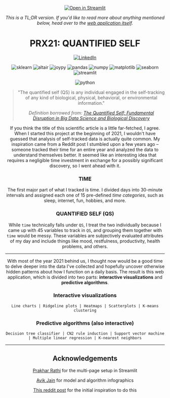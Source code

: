 <div align="center">

[![Open in Streamlit](https://static.streamlit.io/badges/streamlit_badge_black_white.svg)](https://share.streamlit.io/dissorial/prx21/app.py)

_This is a TL;DR version. If you'd like to read more about anything mentioned below, head over to the [web application itself](https://share.streamlit.io/dissorial/prx21/app.py)._

# PRX21: QUANTIFIED SELF

<a href='https://www.linkedin.com/in/erik-z%C3%A1vodsk%C3%BD-126a82144/'>![LinkedIn](https://img.shields.io/badge/Erik%20Z%C3%A1vodsk%C3%BD-blue?style=for-the-badge&logo=linkedin&labelColor=blue)</a>

![sklearn](https://img.shields.io/badge/sklearn-blueviolet?style=flat-square)
![altair](https://img.shields.io/badge/altair-blueviolet?style=flat-square)
![joypy](https://img.shields.io/badge/joypy-blueviolet?style=flat-square)
![pandas](https://img.shields.io/badge/pandas-blueviolet?style=flat-square)
![numpy](https://img.shields.io/badge/numpy-blueviolet?style=flat-square)
![matplotlib](https://img.shields.io/badge/altair-blueviolet?style=flat-square)
![seaborn](https://img.shields.io/badge/seaborn-blueviolet?style=flat-square)
![streamlit](https://img.shields.io/badge/streamlit-blueviolet?style=flat-square)

![python](https://camo.githubusercontent.com/3cdf9577401a2c7dceac655bbd37fb2f3ee273a457bf1f2169c602fb80ca56f8/68747470733a2f2f666f7274686562616467652e636f6d2f696d616765732f6261646765732f6d6164652d776974682d707974686f6e2e737667)

> "The quantified self (QS) is any individual engaged in the self-tracking of any kind of biological, physical, behavioral, or environmental information."
>
> _Definition borrowed from: [The Quantified Self: Fundamental Disruption in Big Data Science and Biological Discovery](https://www.liebertpub.com/doi/10.1089/big.2012.0002)_

If you think the title of this scientific article is a little far-fetched, I agree. When I started this project at the beginning of 2021, I wouldn't have guessed that analysis of self-tracked data is actually quite common. My inspiration came from a Reddit post I stumbled upon a few years ago &ndash; someone tracked their time for an entire year and analyzed the data to understand themselves better. It seemed like an interesting idea that requires a negligible time investment in exchange for a possibly significant discovery, so I went ahead with it.

### TIME

The first major part of what I tracked is time. I divided days into 30-minute intervals and assigned each one of 15 pre-defined _time categories_, such as sleep, internet, fun, hobbies, and more.

### QUANTIFIED SELF (QS)

While `time` technically falls under `QS`, I treat the two individually because I came up with 45 variables to track in `QS`, and grouping them together with `time` would be messy. These variables are subjectively evaluated attributes of my day and include things like mood, restfulness, productivity, health problems, and others.

---

With most of the year 2021 behind us, I thought now would be a good time to delve deeper into the data I've collected and hopefully uncover otherwise hidden patterns about how I function on a daily basis. The result is this web application, which is divided into two parts: **interactive visualizations** and **predictive algorithms**.

### Interactive visualizations

`Line charts | Ridgeline plots | Heatmaps | Scatterplots | K-means clustering`

### Predictive algorithms (also interactive)

`Decision tree classifier | CN2 rule induction | Support vector machine | Multiple linear regression | K-nearest neighbors`

---

## Acknowledgements

[Prakhar Rathi](https://github.com/prakharrathi25) for the multi-page setup in Streamlit

[Avik Jain](https://github.com/Avik-Jain) for model and algorithm infographics

[This reddit post](https://www.reddit.com/r/dataisbeautiful/comments/bdf1ta/every_single_%C2%BD_hour_of_my_2018_recorded_oc/) for the initial inspiration to do this

</div>
